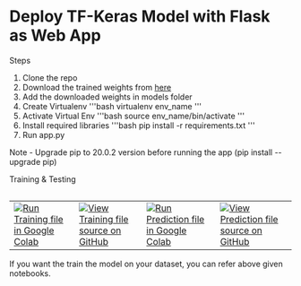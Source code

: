 # Deploy TF-Keras Model with Flask as Web App

Steps 


1. Clone the repo
2. Download the trained weights from [here](https://drive.google.com/file/d/1vDk5TbaXylcjbaxpH6YTyknOQV01C2_3/view?usp=sharing)
3. Add the downloaded weights in models folder
4. Create Virtualenv
   '''bash
   virtualenv env_name
   '''
5. Activate Virtual Env
   '''bash
   source env_name/bin/activate
   '''
6. Install required libraries
   '''bash
   pip install -r requirements.txt
   '''
7. Run app.py

Note - Upgrade pip to 20.0.2 version before running the app (pip install --upgrade pip)


Training & Testing

<table class="tfo-notebook-buttons" align="left">
  <td>
    <a target="_blank" href="https://colab.research.google.com/github.com/omkarmohanjoshi/Brain_Tumor_Classification/blob/master/brain_tumor_classification_training.ipynb"><img src="https://github.com/omkarmohanjoshi/Brain_Tumor_Classification/tree/master/images/colab_logo_32px.png" />Run Training file in Google Colab</a>
  </td>
  <td>
    <a target="_blank" href="https://github.com/omkarmohanjoshi/Brain_Tumor_Classification/blob/master/brain_tumor_classification_training.ipynb"><img src="https://github.com/omkarmohanjoshi/Brain_Tumor_Classification/tree/master/images/GitHub-Mark-32px.png" />View Training file source on GitHub</a>
  </td>
  <td>
    <a target="_blank" href="https://colab.research.google.com/github.com/omkarmohanjoshi/Brain_Tumor_Classification/blob/master/brain_tumor_classification_prediction.ipynb"><img src="https://github.com/omkarmohanjoshi/Brain_Tumor_Classification/tree/master/images/colab_logo_32px.png" />Run Prediction file in Google Colab</a>
  </td>
  <td>
    <a target="_blank" href="https://github.com/omkarmohanjoshi/Brain_Tumor_Classification/blob/master/brain_tumor_classification_prediction.ipynb"><img src="https://github.com/omkarmohanjoshi/Brain_Tumor_Classification/tree/master/images/GitHub-Mark-32px.png" />View Prediction file source on GitHub</a>
  </td>
</table>

If you want the train the model on your dataset, you can refer above given notebooks.


   
